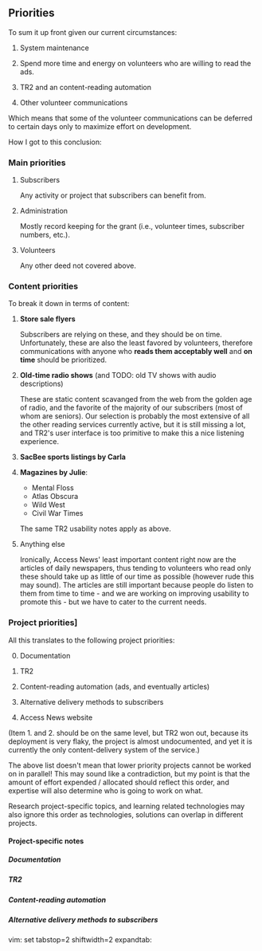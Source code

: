 ## Priorities

To sum it up front given our current circumstances:

1. System maintenance

2. Spend more time and energy on volunteers who are willing to read the ads.

3. TR2 and an content-reading automation

4. Other volunteer communications

Which means that some of the volunteer communications can be deferred to certain days only to maximize effort on development.

How I got to this conclusion:

### Main priorities

1. Subscribers

   Any activity or project that subscribers can benefit from.

2. Administration

   Mostly record keeping for the grant (i.e., volunteer times, subscriber numbers, etc.).

3. Volunteers

   Any other deed not covered above.

### Content priorities

To break it down in terms of content:

1. **Store sale flyers**

   Subscribers are relying on these, and they should be on time. Unfortunately, these are also the least favored by volunteers, therefore communications with anyone who **reads them acceptably well** and **on time** should be prioritized.

2. **Old-time radio shows** (and TODO: old TV shows with audio descriptions)

   These are static content scavanged from the web from the golden age of radio, and the favorite of the majority of our subscribers (most of whom are seniors). Our selection is probably the most extensive of all the other reading services currently active, but it is still missing a lot, and TR2's user interface is too primitive to make this a nice listening experience.

3. **SacBee sports listings by Carla**

4. **Magazines by Julie**:

   + Mental Floss
   + Atlas Obscura
   + Wild West
   + Civil War Times

   The same TR2 usability notes apply as above.

5. Anything else

   Ironically, Access News' least important content right now are the articles of daily newspapers, thus tending to volunteers who read only these should take up as little of our time as possible (however rude this may sound). The articles are still important because people do listen to them from time to time - and we are working on improving usability to promote this - but we have to cater to the current needs.

### Project priorities]

All this translates to the following project priorities:

0. Documentation

1. TR2

2. Content-reading automation (ads, and eventually articles)

3. Alternative delivery methods to subscribers

4. Access News website

(Item 1. and 2. should be on the same level, but TR2 won out, because its deployment is very flaky, the project is almost undocumented, and yet it is currently the only content-delivery system of the service.)

The above list doesn't mean that lower priority projects cannot be worked on in parallel! This may sound like a contradiction, but my point is that the amount of effort expended / allocated should reflect this order, and expertise will also determine who is going to work on what.

Research project-specific topics, and learning related technologies may also ignore this order as technologies, solutions can overlap in different projects.

#### Project-specific notes

##### Documentation

##### TR2

##### Content-reading automation

##### Alternative delivery methods to subscribers

vim: set tabstop=2 shiftwidth=2 expandtab:
